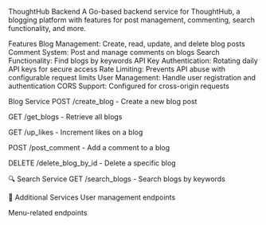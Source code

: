 ThoughtHub Backend
A Go-based backend service for ThoughtHub, a blogging platform with features for post management, commenting, search functionality, and more.

Features
Blog Management: Create, read, update, and delete blog posts
Comment System: Post and manage comments on blogs
Search Functionality: Find blogs by keywords
API Key Authentication: Rotating daily API keys for secure access
Rate Limiting: Prevents API abuse with configurable request limits
User Management: Handle user registration and authentication
CORS Support: Configured for cross-origin requests


Blog Service
POST /create_blog - Create a new blog post

GET /get_blogs - Retrieve all blogs

GET /up_likes - Increment likes on a blog

POST /post_comment - Add a comment to a blog

DELETE /delete_blog_by_id - Delete a specific blog

🔍 Search Service
GET /search_blogs - Search blogs by keywords

👥 Additional Services
User management endpoints

Menu-related endpoints
